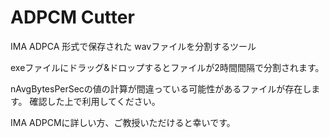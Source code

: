 # ADPCM Cutter

IMA ADPCA 形式で保存された wavファイルを分割するツール

exeファイルにドラッグ&ドロップするとファイルが2時間間隔で分割されます。

nAvgBytesPerSecの値の計算が間違っている可能性があるファイルが存在します。
確認した上で利用してください。

IMA ADPCMに詳しい方、ご教授いただけると幸いです。

